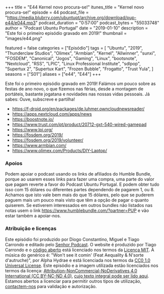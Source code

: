 +++
title = "E44 Kernel novo procura-se!"
itunes_title = "Kernel novo procura-se!"
episode = 44
podcast_file = "https://media.blubrry.com/ubuntupt/archive.org/download/pup-e44/e044.mp3"
podcast_duration = "0:57:00"
podcast_bytes = "55033748"
author = "Podcast Ubuntu Portugal"
date = "2019-01-10"
description = "Este foi o primeiro episódio gravado em 2019!"
thumbnail = "images/e44.png"

featured = false
categories = ["Episódio"]
tags = [
  "Ubuntu",
  "2019",
  "Thunderclaw Studios",
  "Olimex",
  "Armbian",
  "Kernel",
  "Allwinner",
  "sunxi",
  "FOSDEM",
  "Canonical",
  "Jogos",
  "Gaming",
  "Linux",
  "bootsnote",
  "Nextcloud",
  "RSS",
  "LPIC",
  "Linux Professional Institute",
  "sdlpop",
  "Supertux 2",
  "Supertux Kart",
  "Frozen Bubble",
  "Frogatto",
  "Trust Yula",
]
seasons = ["S01"]
aliases = ["e44", "E44"]
+++

Este foi o primeiro episódio gravado em 2019!
Falámos um pouco sobre as festas de ano novo, o que fizemos nas férias, desde a montagem de portáteis, bastante jogatana e novidades nas nossas vidas pessoais.
Já sabes: Ouve, subscreve e partilha!

* https://f-droid.org/en/packages/de.luhmer.owncloudnewsreader/
* https://apps.nextcloud.com/apps/news
* https://boostnote.io/
* https://www.trust.com/pt/product/20712-gxt-540-wired-gamepad
* https://www.lpi.org/
* https://fosdem.org/2019/
* https://fosdem.org/2019/volunteer/
* https://www.armbian.com/
* https://www.olimex.com/Products/DIY-Laptop/


### Apoios
Podem apoiar o podcast usando os links de afiliados do Humble Bundle, porque ao usarem esses links para fazer uma compra, uma parte do valor que pagam reverte a favor do Podcast Ubuntu Portugal.
E podem obter tudo isso com 15 dólares ou diferentes partes dependendo de pagarem 1, ou 8.
Achamos que isto vale bem mais do que 15 dólares, pelo que se puderem paguem mais um pouco mais visto que têm a opção de pagar o quanto quiserem.
Se estiverem interessados em outros bundles não listados nas notas usem o link https://www.humblebundle.com/?partner=PUP e vão estar também a apoiar-nos.

### Atribuição e licenças
Este episódio foi produzido por Diogo Constantino, Miguel e Tiago Carrondo e editado pelo [Senhor Podcast](https://senhorpodcast.pt/).
O website é produzido por Tiago Carrondo e o [código aberto](https://gitlab.com/podcastubuntuportugal/website) está licenciado nos termos da [Licença MIT](https://gitlab.com/podcastubuntuportugal/website/main/LICENSE).
A música do genérico é: "Won't see it comin' (Feat Aequality & N'sorte d'autruche)", por Alpha Hydrae e está licenciada nos termos da [CC0 1.0 Universal License](https://creativecommons.org/publicdomain/zero/1.0/).
Este episódio e a imagem utilizada estão licenciados nos termos da licença: [Attribution-NonCommercial-NoDerivatives 4.0 International (CC BY-NC-ND 4.0)](https://creativecommons.org/licenses/by-nc-nd/4.0/), [cujo texto integral pode ser lido aqui](https://creativecommons.org/licenses/by-nc-nd/4.0/legalcode). Estamos abertos a licenciar para permitir outros tipos de utilização, [contactem-nos](https://podcastubuntuportugal.org/contactos) para validação e autorização.

